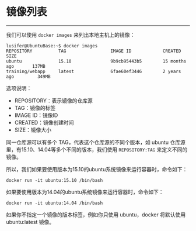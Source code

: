 # 镜像列表

---

我们可以使用 `docker images` 来列出本地主机上的镜像：

```
lusifer@UbuntuBase:~$ docker images
REPOSITORY          TAG                 IMAGE ID            CREATED             SIZE
ubuntu              15.10               9b9cb95443b5        15 months ago       137MB
training/webapp     latest              6fae60ef3446        2 years ago         349MB
```

选项说明：

* REPOSITORY：表示镜像的仓库源
* TAG：镜像的标签
* IMAGE ID：镜像ID
* CREATED：镜像创建时间
* SIZE：镜像大小

同一仓库源可以有多个 TAG，代表这个仓库源的不同个版本，如 ubuntu 仓库源里，有15.10、14.04等多个不同的版本，我们使用 `REPOSITORY:TAG` 来定义不同的镜像。

所以，我们如果要使用版本为15.10的ubuntu系统镜像来运行容器时，命令如下：

```
docker run -it ubuntu:15.10 /bin/bash
```

如果要使用版本为14.04的ubuntu系统镜像来运行容器时，命令如下：

```
docker run -it ubuntu:14.04 /bin/bash
```

如果你不指定一个镜像的版本标签，例如你只使用 ubuntu，docker 将默认使用 ubuntu:latest 镜像。